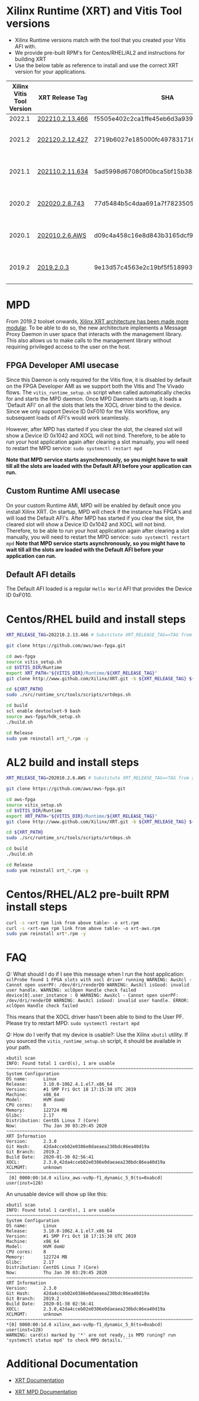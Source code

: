 # Xilinx Runtime (XRT) and Vitis Tool versions

* Xilinx Runtime versions match with the tool that you created your Vitis AFI with. 
* We provide pre-built RPM's for Centos/RHEL/AL2 and instructions for building XRT 
* Use the below table as reference to install and use the correct XRT version for your applications.

| Xilinx Vitis Tool Version | XRT Release Tag | SHA | `xrt` or `xrt-aws` RPM's (Centos/RHEL) |`xrt` or`xrt-aws` RPM's (AL2) |
|---|---|---|---|---|
|2022.1| [202210.2.13.466](https://github.com/Xilinx/XRT/tree/202210.2.13.466) | f5505e402c2ca1ffe45eb6d3a9399b23a0dc8776 | Not Available | Not released |
|2021.2| [202120.2.12.427](https://github.com/Xilinx/XRT/releases/tag/202120.2.12.427) | 2719b6027e185000fc49783171631db03fc0ef79 | [xrt_202120.2.12.0_7.9.2009-x86_64-aws.rpm](https://aws-fpga-developer-ami.s3.amazonaws.com/1.12.0/Patches/XRT_2021_2/xrt_202120.2.12.0_7.9.2009-x86_64-aws.rpm) [xrt_202120.2.12.0_7.9.2009-x86_64-xrt.rpm](https://aws-fpga-developer-ami.s3.amazonaws.com/1.12.0/Patches/XRT_2021_2/xrt_202120.2.12.0_7.9.2009-x86_64-xrt.rpm) | [xrt_202210.2.13.0_2-x86_64-aws.rpm](https://aws-fpga-developer-ami.s3.amazonaws.com/1.12.0/Patches/XRT_2021_2/xrt_202210.2.13.0_2-x86_64-aws.rpm) [xrt_202210.2.13.0_2-x86_64-xrt.rpm](https://aws-fpga-developer-ami.s3.amazonaws.com/1.12.0/Patches/XRT_2021_2/xrt_202210.2.13.0_2-x86_64-xrt.rpm)|
|2021.1| [202110.2.11.634](https://github.com/Xilinx/XRT/releases/tag/202110.2.11.634) | 5ad5998d67080f00bca5bf15b3838cf35e0a7b26 | [xrt_202110.2.11.0_7.9.2009-x86_64-xrt.rpm](https://aws-fpga-developer-ami.s3.amazonaws.com/1.11.0/Patches/XRT_2021_1/xrt_202110.2.11.0_7.9.2009-x86_64-xrt.rpm) [xrt_202110.2.11.0_7.9.2009-x86_64-aws.rpm](https://aws-fpga-developer-ami.s3.amazonaws.com/1.11.0/Patches/XRT_2021_1/xrt_202110.2.11.0_7.9.2009-x86_64-aws.rpm) | [xrt_202110.2.11.0_2-x86_64-xrt.rpm](https://aws-fpga-developer-ami.s3.amazonaws.com/1.11.0/Patches/XRT_2021_1/xrt_202110.2.11.0_2-x86_64-xrt.rpm) [xrt_202110.2.11.0_2-x86_64-aws.rpm](https://aws-fpga-developer-ami.s3.amazonaws.com/1.11.0/Patches/XRT_2021_1/xrt_202110.2.11.0_2-x86_64-aws.rpm)|
|2020.2| [202020.2.8.743](https://github.com/Xilinx/XRT/releases/tag/202020.2.8.743) | 77d5484b5c4daa691a7f78235053fb036829b1e9 | [xrt_202020.2.8.0_7.9.2009-x86_64-xrt.rpm](https://aws-fpga-developer-ami.s3.amazonaws.com/1.10.0/Patches/XRT_2020_2/xrt_202020.2.8.0_7.9.2009-x86_64-xrt.rpm) [xrt_202020.2.8.0_7.9.2009-x86_64-aws.rpm](https://aws-fpga-developer-ami.s3.amazonaws.com/1.10.0/Patches/XRT_2020_2/xrt_202020.2.8.0_7.9.2009-x86_64-aws.rpm) | [xrt_202020.2.8.0_2-x86_64-xrt.rpm](https://aws-fpga-developer-ami.s3.amazonaws.com/1.10.0/Patches/XRT_2020_2/xrt_202020.2.8.0_2-x86_64-xrt.rpm) [xrt_202020.2.8.0_2-x86_64-aws.rpm](https://aws-fpga-developer-ami.s3.amazonaws.com/1.10.0/Patches/XRT_2020_2/xrt_202020.2.8.0_2-x86_64-aws.rpm)|
|2020.1| [202010.2.6.AWS](https://github.com/Xilinx/XRT/releases/tag/202010.2.6.AWS) | d09c4a458c16e8d843b3165dcf929c38f7a32b6f | [xrt_202010.2.6.0_7.7.1908-x86_64-xrt.rpm](https://aws-fpga-developer-ami.s3.amazonaws.com/1.9.0/Patches/XRT_2020_1/xrt_202010.2.6.0_7.7.1908-x86_64-xrt.rpm) [xrt_202010.2.6.0_7.7.1908-x86_64-aws.rpm](https://aws-fpga-developer-ami.s3.amazonaws.com/1.9.0/Patches/XRT_2020_1/xrt_202010.2.6.0_7.7.1908-x86_64-aws.rpm) | [xrt_202010.2.6.0_2-x86_64-xrt.rpm](https://aws-fpga-developer-ami.s3.amazonaws.com/1.9.0/Patches/XRT_2020_1/xrt_202010.2.6.0_2-x86_64-xrt.rpm) [xrt_202010.2.6.0_2-x86_64-aws.rpm](https://aws-fpga-developer-ami.s3.amazonaws.com/1.9.0/Patches/XRT_2020_1/xrt_202010.2.6.0_2-x86_64-aws.rpm)|
|2019.2| [2019.2.0.3](https://github.com/Xilinx/XRT/releases/tag/2019.2.0.3) | 9e13d57c4563e2c19bf5f518993f6e5a8dadc18a | [xrt_201920.2.3.0_7.7.1908-xrt.rpm](https://aws-fpga-developer-ami.s3.amazonaws.com/1.8.0/Patches/XRT_2019_2/xrt_201920.2.3.0_7.7.1908-xrt.rpm) [xrt_201920.2.3.0_7.7.1908-aws.rpm](https://aws-fpga-developer-ami.s3.amazonaws.com/1.8.0/Patches/XRT_2019_2/xrt_201920.2.3.0_7.7.1908-aws.rpm) | N/A |

<a name="mpd"></a>
# MPD
From 2019.2 toolset onwards, [Xilinx XRT architecture has been made more modular](https://xilinx.github.io/XRT/master/html/cloud_vendor_support.html).
To be able to do so, the new architecture implements a Message Proxy Daemon in user space that interacts with the management library.
This also allows us to make calls to the management library without requiring privileged access to the user on the host.

## FPGA Developer AMI usecase
Since this Daemon is only required for the Vitis flow, it is disabled by default on the FPGA Developer AMI as we support both the Vitis and The Vivado flows.
The `vitis_runtime_setup.sh` script when called automatically checks for and starts the MPD daemon.
Once MPD Daemon starts up, it loads a 'Default AFI' on all the slots that lets the XOCL driver bind to the device.
Since we only support Device ID 0xF010 for the Vitis workflow, any subsequent loads of AFI's would work seamlessly.

However, after MPD has started if you clear the slot, the cleared slot will show a Device ID 0x1042 and XOCL will not bind.
Therefore, to be able to run your host application again after clearing a slot manually, you will need to restart the MPD service:
            ```sudo systemctl restart mpd```

**Note that MPD service starts asynchronously, so you might have to wait till all the slots are loaded with the Default AFI before your application can run.**
 
## Custom Runtime AMI usecase
On your custom Runtime AMI, MPD will be enabled by default once you install Xilinx XRT.
On startup, MPD will check if the instance has FPGA's and will load the Default AFI's.
After MPD has started if you clear the slot, the cleared slot will show a Device ID 0x1042 and XOCL will not bind.
Therefore, to be able to run your host application again after clearing a slot manually, you will need to restart the MPD service:
            ```sudo systemctl restart mpd```
**Note that MPD service starts asynchronously, so you might have to wait till all the slots are loaded with the Default AFI before your application can run.**

## Default AFI details
The Default AFI loaded is a regular `Hello World` AFI that provides the Device ID 0xF010.

# Centos/RHEL build and install steps

```bash
XRT_RELEASE_TAG=202210.2.13.466 # Substitute XRT_RELEASE_TAG=<TAG from above table>

git clone https://github.com/aws/aws-fpga.git

cd aws-fpga
source vitis_setup.sh
cd $VITIS_DIR/Runtime
export XRT_PATH="${VITIS_DIR}/Runtime/${XRT_RELEASE_TAG}"
git clone http://www.github.com/Xilinx/XRT.git -b ${XRT_RELEASE_TAG} ${XRT_PATH}

cd ${XRT_PATH}
sudo ./src/runtime_src/tools/scripts/xrtdeps.sh

cd build
scl enable devtoolset-9 bash
source aws-fpga/hdk_setup.sh
./build.sh

cd Release
sudo yum reinstall xrt_*.rpm -y
```

# AL2 build and install steps

```bash
XRT_RELEASE_TAG=202010.2.6.AWS # Substitute XRT_RELEASE_TAG=<TAG from above table>

git clone https://github.com/aws/aws-fpga.git

cd aws-fpga
source vitis_setup.sh
cd $VITIS_DIR/Runtime
export XRT_PATH="${VITIS_DIR}/Runtime/${XRT_RELEASE_TAG}"
git clone http://www.github.com/Xilinx/XRT.git -b ${XRT_RELEASE_TAG} ${XRT_PATH}

cd ${XRT_PATH}
sudo ./src/runtime_src/tools/scripts/xrtdeps.sh

cd build
./build.sh

cd Release
sudo yum reinstall xrt_*.rpm -y
```

# Centos/RHEL/AL2 pre-built RPM install steps


```bash
curl -s <xrt rpm link from above table> -o xrt.rpm
curl -s <xrt-aws rpm link from above table> -o xrt-aws.rpm
sudo yum reinstall xrt*.rpm -y
```

# FAQ

*Q:* What should I do if I see this message when I run the host application: ```xclProbe found 1 FPGA slots with xocl driver running
WARNING: AwsXcl - Cannot open userPF: /dev/dri/renderD0
WARNING: AwsXcl isGood: invalid user handle.
WARNING: xclOpen Handle check failed
device[0].user_instance : 0
WARNING: AwsXcl - Cannot open userPF: /dev/dri/renderD0
WARNING: AwsXcl isGood: invalid user handle.
ERROR: xclOpen Handle check failed```

This means that the XOCL driver hasn't been able to bind to the User PF. Please try to restart MPD: `sudo systemctl restart mpd`

*Q:* How do I verify that my device is usable?:
Use the Xilinx `xbutil` utility. If you sourced the `vitis_runtime_setup.sh` script, it should be available in your path.

```
xbutil scan
INFO: Found total 1 card(s), 1 are usable
~~~~~~~~~~~~~~~~~~~~~~~~~~~~~~~~~~~~~~~~~~~~~~~~~~~~~~~~~~~~~~~~~~~~~~~~~~~~~~~~
System Configuration
OS name:      Linux
Release:      3.10.0-1062.4.1.el7.x86_64
Version:      #1 SMP Fri Oct 18 17:15:30 UTC 2019
Machine:      x86_64
Model:        HVM domU
CPU cores:    8
Memory:       122724 MB
Glibc:        2.17
Distribution: CentOS Linux 7 (Core)
Now:          Thu Jan 30 03:29:45 2020
~~~~~~~~~~~~~~~~~~~~~~~~~~~~~~~~~~~~~~~~~~~~~~~~~~~~~~~~~~~~~~~~~~~~~~~~~~~~~~~~
XRT Information
Version:      2.3.0
Git Hash:     42da4cceb02e0386e0daeaea230bdc86ea40d19a
Git Branch:   2019.2
Build Date:   2020-01-30 02:56:41
XOCL:         2.3.0,42da4cceb02e0386e0daeaea230bdc86ea40d19a
XCLMGMT:      unknown
~~~~~~~~~~~~~~~~~~~~~~~~~~~~~~~~~~~~~~~~~~~~~~~~~~~~~~~~~~~~~~~~~~~~~~~~~~~~~~~~
 [0] 0000:00:1d.0 xilinx_aws-vu9p-f1_dynamic_5_0(ts=0xabcd) user(inst=128) 
```

An unusable device will show up like this:
```
xbutil scan
INFO: Found total 1 card(s), 1 are usable
~~~~~~~~~~~~~~~~~~~~~~~~~~~~~~~~~~~~~~~~~~~~~~~~~~~~~~~~~~~~~~~~~~~~~~~~~~~~~~~~
System Configuration
OS name:      Linux
Release:      3.10.0-1062.4.1.el7.x86_64
Version:      #1 SMP Fri Oct 18 17:15:30 UTC 2019
Machine:      x86_64
Model:        HVM domU
CPU cores:    8
Memory:       122724 MB
Glibc:        2.17
Distribution: CentOS Linux 7 (Core)
Now:          Thu Jan 30 03:29:45 2020
~~~~~~~~~~~~~~~~~~~~~~~~~~~~~~~~~~~~~~~~~~~~~~~~~~~~~~~~~~~~~~~~~~~~~~~~~~~~~~~~
XRT Information
Version:      2.3.0
Git Hash:     42da4cceb02e0386e0daeaea230bdc86ea40d19a
Git Branch:   2019.2
Build Date:   2020-01-30 02:56:41
XOCL:         2.3.0,42da4cceb02e0386e0daeaea230bdc86ea40d19a
XCLMGMT:      unknown
~~~~~~~~~~~~~~~~~~~~~~~~~~~~~~~~~~~~~~~~~~~~~~~~~~~~~~~~~~~~~~~~~~~~~~~~~~~~~~~~
*[0] 0000:00:1d.0 xilinx_aws-vu9p-f1_dynamic_5_0(ts=0xabcd) user(inst=128)
WARNING: card(s) marked by '*' are not ready, is MPD runing? run 'systemctl status mpd' to check MPD details.```
```

# Additional Documentation
* [XRT Documentation](https://xilinx.github.io/XRT/master/html/)

* [XRT MPD Documentation](https://xilinx.github.io/XRT/master/html/cloud_vendor_support.html)
